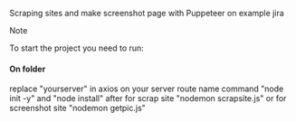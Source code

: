 Scraping sites and make screenshot page with Puppeteer on example jira 

> [!NOTE]
> To start the project you need to run:

#### On folder
replace "yourserver" in axios on your server route name 
command "node init -y" and "node install"
after for scrap site "nodemon scrapsite.js"
or for screenshot site "nodemon getpic.js"
